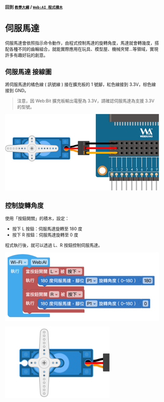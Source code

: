 #### 回到 [`教學大綱`](https://md.kingkit.codes/s/siSKyknlU) / [`Web:AI 程式積木`](https://md.kingkit.codes/s/X4vMmbtp_)

# 伺服馬達

伺服馬達會依照指示命令動作，由程式控制馬達的旋轉角度，馬達就會轉幾度，搭配各種不同的齒輪組合，就能實際應用在玩具、模型屋、機械夾臂...等領域，實現許多有趣好玩的創意。

## 伺服馬達 接線圖

將伺服馬達的橘色線 ( 訊號線 ) 接在擴充板的 1 號腳，紅色線接到 3.3V，棕色線接到 GND。

> 注意，因 Web:Bit 擴充板輸出電壓為 3.3V，請確認伺服馬達為支援 3.3V 的型號。

![](../../assets/images/upload_e83df9d09c4ef68c56adb73e4040cd9d.png)

## 控制旋轉角度

使用「按鈕開關」的積木，設定：

- 按下 L 按鈕：伺服馬達旋轉至 180 度
- 按下 R 按鈕：伺服馬達旋轉至 0 度

程式執行後，就可以透過 L、R 按鈕控制伺服馬達。

![](../../assets/images/upload_100bc9a33d09c55aaf369f0179b0e7fa.png)

![](../../assets/images/upload_4a2408255814d5eee6d0a2ad6b8469f5.gif)
